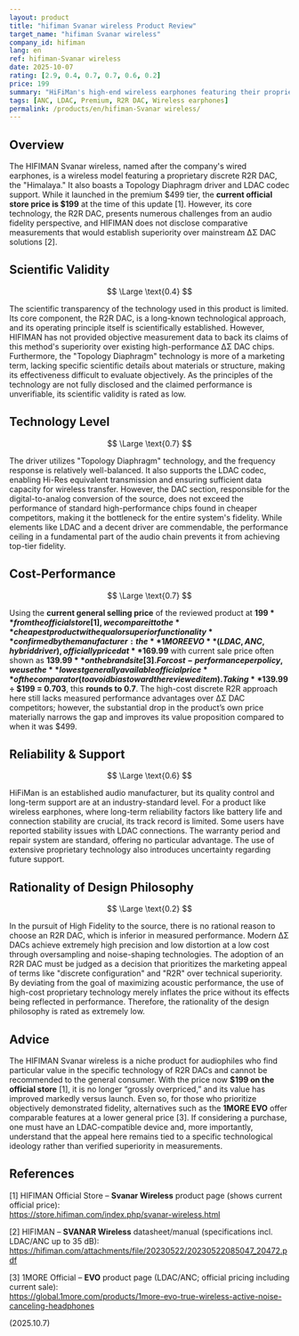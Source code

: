 ```yaml
---
layout: product
title: "hifiman Svanar wireless Product Review"
target_name: "hifiman Svanar wireless"
company_id: hifiman
lang: en
ref: hifiman-Svanar wireless
date: 2025-10-07
rating: [2.9, 0.4, 0.7, 0.7, 0.6, 0.2]
price: 199
summary: "HiFiMan's high-end wireless earphones featuring their proprietary R2R DAC. While the regular price was $499, the current official store price is $199. The technology’s objective superiority remains unclear, but the much lower prevailing price materially improves cost-performance."
tags: [ANC, LDAC, Premium, R2R DAC, Wireless earphones]
permalink: /products/en/hifiman-Svanar wireless/
---
```

## Overview

The HIFIMAN Svanar wireless, named after the company's wired earphones, is a wireless model featuring a proprietary discrete R2R DAC, the "Himalaya." It also boasts a Topology Diaphragm driver and LDAC codec support. While it launched in the premium $499 tier, the **current official store price is $199** at the time of this update [1]. However, its core technology, the R2R DAC, presents numerous challenges from an audio fidelity perspective, and HIFIMAN does not disclose comparative measurements that would establish superiority over mainstream ΔΣ DAC solutions [2].

## Scientific Validity

$$ \Large \text{0.4} $$

The scientific transparency of the technology used in this product is limited. Its core component, the R2R DAC, is a long-known technological approach, and its operating principle itself is scientifically established. However, HIFIMAN has not provided objective measurement data to back its claims of this method's superiority over existing high-performance ΔΣ DAC chips. Furthermore, the "Topology Diaphragm" technology is more of a marketing term, lacking specific scientific details about materials or structure, making its effectiveness difficult to evaluate objectively. As the principles of the technology are not fully disclosed and the claimed performance is unverifiable, its scientific validity is rated as low.

## Technology Level

$$ \Large \text{0.7} $$

The driver utilizes "Topology Diaphragm" technology, and the frequency response is relatively well-balanced. It also supports the LDAC codec, enabling Hi-Res equivalent transmission and ensuring sufficient data capacity for wireless transfer. However, the DAC section, responsible for the digital-to-analog conversion of the source, does not exceed the performance of standard high-performance chips found in cheaper competitors, making it the bottleneck for the entire system's fidelity. While elements like LDAC and a decent driver are commendable, the performance ceiling in a fundamental part of the audio chain prevents it from achieving top-tier fidelity.

## Cost-Performance

$$ \Large \text{0.7} $$

Using the **current general selling price** of the reviewed product at **$199** from the official store [1], we compare it to the **cheapest product with equal or superior functionality** confirmed by the manufacturer: the **1MORE EVO** (LDAC, ANC, hybrid driver), officially priced at **$169.99** with current sale price often shown as **$139.99** on the brand site [3]. For cost-performance per policy, we use the **lowest generally available official price** of the comparator (to avoid bias toward the reviewed item). Taking **$139.99 ÷ $199 = 0.703**, this **rounds to 0.7**. The high-cost discrete R2R approach here still lacks measured performance advantages over ΔΣ DAC competitors; however, the substantial drop in the product’s own price materially narrows the gap and improves its value proposition compared to when it was $499.

## Reliability & Support

$$ \Large \text{0.6} $$

HiFiMan is an established audio manufacturer, but its quality control and long-term support are at an industry-standard level. For a product like wireless earphones, where long-term reliability factors like battery life and connection stability are crucial, its track record is limited. Some users have reported stability issues with LDAC connections. The warranty period and repair system are standard, offering no particular advantage. The use of extensive proprietary technology also introduces uncertainty regarding future support.

## Rationality of Design Philosophy

$$ \Large \text{0.2} $$

In the pursuit of High Fidelity to the source, there is no rational reason to choose an R2R DAC, which is inferior in measured performance. Modern ΔΣ DACs achieve extremely high precision and low distortion at a low cost through oversampling and noise-shaping technologies. The adoption of an R2R DAC must be judged as a decision that prioritizes the marketing appeal of terms like "discrete configuration" and "R2R" over technical superiority. By deviating from the goal of maximizing acoustic performance, the use of high-cost proprietary technology merely inflates the price without its effects being reflected in performance. Therefore, the rationality of the design philosophy is rated as extremely low.

## Advice

The HIFIMAN Svanar wireless is a niche product for audiophiles who find particular value in the specific technology of R2R DACs and cannot be recommended to the general consumer. With the price now **$199 on the official store** [1], it is no longer “grossly overpriced,” and its value has improved markedly versus launch. Even so, for those who prioritize objectively demonstrated fidelity, alternatives such as the **1MORE EVO** offer comparable features at a lower general price [3]. If considering a purchase, one must have an LDAC-compatible device and, more importantly, understand that the appeal here remains tied to a specific technological ideology rather than verified superiority in measurements.

## References

[1] HIFIMAN Official Store – **Svanar Wireless** product page (shows current official price):  
https://store.hifiman.com/index.php/svanar-wireless.html

[2] HIFIMAN – **SVANAR Wireless** datasheet/manual (specifications incl. LDAC/ANC up to 35 dB):  
https://hifiman.com/attachments/file/20230522/20230522085047_20472.pdf

[3] 1MORE Official – **EVO** product page (LDAC/ANC; official pricing including current sale):  
https://global.1more.com/products/1more-evo-true-wireless-active-noise-canceling-headphones

(2025.10.7)
